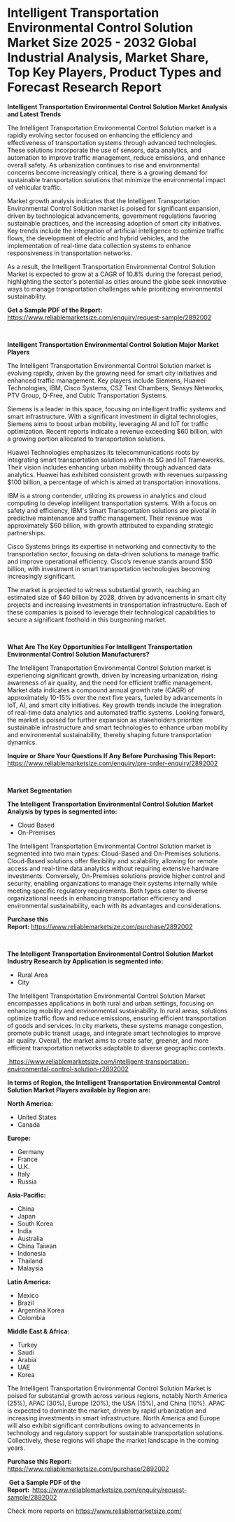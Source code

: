 <p><h1>Intelligent Transportation Environmental Control Solution Market Size 2025 - 2032 Global Industrial Analysis, Market Share, Top Key Players, Product Types and Forecast Research Report</h1></p><p><strong>Intelligent Transportation Environmental Control Solution Market Analysis and Latest Trends</strong></p>
<p><p>The Intelligent Transportation Environmental Control Solution market is a rapidly evolving sector focused on enhancing the efficiency and effectiveness of transportation systems through advanced technologies. These solutions incorporate the use of sensors, data analytics, and automation to improve traffic management, reduce emissions, and enhance overall safety. As urbanization continues to rise and environmental concerns become increasingly critical, there is a growing demand for sustainable transportation solutions that minimize the environmental impact of vehicular traffic.</p><p>Market growth analysis indicates that the Intelligent Transportation Environmental Control Solution market is poised for significant expansion, driven by technological advancements, government regulations favoring sustainable practices, and the increasing adoption of smart city initiatives. Key trends include the integration of artificial intelligence to optimize traffic flows, the development of electric and hybrid vehicles, and the implementation of real-time data collection systems to enhance responsiveness in transportation networks.</p><p>As a result, the Intelligent Transportation Environmental Control Solution Market is expected to grow at a CAGR of 10.8% during the forecast period, highlighting the sector's potential as cities around the globe seek innovative ways to manage transportation challenges while prioritizing environmental sustainability.</p></p>
<p><strong>Get a Sample PDF of the Report:&nbsp;</strong> <a href="https://www.reliablemarketsize.com/enquiry/request-sample/2892002?utm_campaign=3129&utm_medium=2&utm_source=Github&utm_content=ia&utm_term=15032025&utm_id=intelligent-transportation-environmental-control-solution">https://www.reliablemarketsize.com/enquiry/request-sample/2892002</a></p>
<p>&nbsp;</p>
<p><strong>Intelligent Transportation Environmental Control Solution Major Market Players</strong></p>
<p><p>The Intelligent Transportation Environmental Control Solution market is evolving rapidly, driven by the growing need for smart city initiatives and enhanced traffic management. Key players include Siemens, Huawei Technologies, IBM, Cisco Systems, CSZ Test Chambers, Sensys Networks, PTV Group, Q-Free, and Cubic Transportation Systems.</p><p>Siemens is a leader in this space, focusing on intelligent traffic systems and smart infrastructure. With a significant investment in digital technologies, Siemens aims to boost urban mobility, leveraging AI and IoT for traffic optimization. Recent reports indicate a revenue exceeding $60 billion, with a growing portion allocated to transportation solutions.</p><p>Huawei Technologies emphasizes its telecommunications roots by integrating smart transportation solutions within its 5G and IoT frameworks. Their vision includes enhancing urban mobility through advanced data analytics. Huawei has exhibited consistent growth with revenues surpassing $100 billion, a percentage of which is aimed at transportation innovations.</p><p>IBM is a strong contender, utilizing its prowess in analytics and cloud computing to develop intelligent transportation systems. With a focus on safety and efficiency, IBM's Smart Transportation solutions are pivotal in predictive maintenance and traffic management. Their revenue was approximately $60 billion, with growth attributed to expanding strategic partnerships.</p><p>Cisco Systems brings its expertise in networking and connectivity to the transportation sector, focusing on data-driven solutions to manage traffic and improve operational efficiency. Cisco’s revenue stands around $50 billion, with investment in smart transportation technologies becoming increasingly significant.</p><p>The market is projected to witness substantial growth, reaching an estimated size of $40 billion by 2028, driven by advancements in smart city projects and increasing investments in transportation infrastructure. Each of these companies is poised to leverage their technological capabilities to secure a significant foothold in this burgeoning market.</p></p>
<p>&nbsp;</p>
<p><strong>What Are The Key Opportunities For Intelligent Transportation Environmental Control Solution Manufacturers?</strong></p>
<p><p>The Intelligent Transportation Environmental Control Solution market is experiencing significant growth, driven by increasing urbanization, rising awareness of air quality, and the need for efficient traffic management. Market data indicates a compound annual growth rate (CAGR) of approximately 10-15% over the next five years, fueled by advancements in IoT, AI, and smart city initiatives. Key growth trends include the integration of real-time data analytics and automated traffic systems. Looking forward, the market is poised for further expansion as stakeholders prioritize sustainable infrastructure and smart technologies to enhance urban mobility and environmental sustainability, thereby shaping future transportation dynamics.</p></p>
<p><strong>Inquire or Share Your Questions If Any Before Purchasing This Report:</strong> <a href="https://www.reliablemarketsize.com/enquiry/pre-order-enquiry/2892002?utm_campaign=3129&utm_medium=2&utm_source=Github&utm_content=ia&utm_term=15032025&utm_id=intelligent-transportation-environmental-control-solution">https://www.reliablemarketsize.com/enquiry/pre-order-enquiry/2892002</a></p>
<p>&nbsp;</p>
<p><strong>Market Segmentation</strong></p>
<p><strong>The Intelligent Transportation Environmental Control Solution Market Analysis by types is segmented into:</strong></p>
<p><ul><li>Cloud Based</li><li>On-Premises</li></ul></p>
<p><p>The Intelligent Transportation Environmental Control Solution market is segmented into two main types: Cloud-Based and On-Premises solutions. Cloud-Based solutions offer flexibility and scalability, allowing for remote access and real-time data analytics without requiring extensive hardware investments. Conversely, On-Premises solutions provide higher control and security, enabling organizations to manage their systems internally while meeting specific regulatory requirements. Both types cater to diverse organizational needs in enhancing transportation efficiency and environmental sustainability, each with its advantages and considerations.</p></p>
<p><strong>Purchase this Report:&nbsp;</strong><a href="https://www.reliablemarketsize.com/purchase/2892002?utm_campaign=3129&utm_medium=2&utm_source=Github&utm_content=ia&utm_term=15032025&utm_id=intelligent-transportation-environmental-control-solution">https://www.reliablemarketsize.com/purchase/2892002</a></p>
<p>&nbsp;</p>
<p><strong>The Intelligent Transportation Environmental Control Solution Market Industry Research by Application is segmented into:</strong></p>
<p><ul><li>Rural Area</li><li>City</li></ul></p>
<p><p>The Intelligent Transportation Environmental Control Solution Market encompasses applications in both rural and urban settings, focusing on enhancing mobility and environmental sustainability. In rural areas, solutions optimize traffic flow and reduce emissions, ensuring efficient transportation of goods and services. In city markets, these systems manage congestion, promote public transit usage, and integrate smart technologies to improve air quality. Overall, the market aims to create safer, greener, and more efficient transportation networks adaptable to diverse geographic contexts.</p></p>
<p><a href="https://www.reliablemarketsize.com/intelligent-transportation-environmental-control-solution-r2892002?utm_campaign=3129&utm_medium=2&utm_source=Github&utm_content=ia&utm_term=15032025&utm_id=intelligent-transportation-environmental-control-solution">&nbsp;https://www.reliablemarketsize.com/intelligent-transportation-environmental-control-solution-r2892002</a></p>
<p><strong>In terms of Region, the Intelligent Transportation Environmental Control Solution Market Players available by Region are:</strong></p>
<p>
    <p> <strong> North America: </strong>
        <ul>
            <li>United States</li>
            <li>Canada</li>
        </ul>
        </p> 
    <p> <strong> Europe: </strong>
        <ul>
            <li>Germany</li>
            <li>France</li>
            <li>U.K.</li>
            <li>Italy</li>
            <li>Russia</li>
        </ul>
        </p> 
    <p> <strong> Asia-Pacific: </strong>
        <ul>
            <li>China</li>
            <li>Japan</li>
            <li>South Korea</li>
            <li>India</li>
            <li>Australia</li>
            <li>China Taiwan</li>
            <li>Indonesia</li>
            <li>Thailand</li>
            <li>Malaysia</li>
        </ul>
        </p> 
    <p> <strong> Latin America: </strong>
        <ul>
            <li>Mexico</li>
            <li>Brazil</li>
            <li>Argentina Korea</li>
            <li>Colombia</li>
        </ul>
        </p> 
    <p> <strong> Middle East & Africa: </strong>
        <ul>
            <li>Turkey</li>
            <li>Saudi</li>
            <li>Arabia</li>
            <li>UAE</li>
            <li>Korea</li>
        </ul>
    </p>
    </p>
<p><p>The Intelligent Transportation Environmental Control Solution Market is poised for substantial growth across various regions, notably North America (25%), APAC (30%), Europe (20%), the USA (15%), and China (10%). APAC is expected to dominate the market, driven by rapid urbanization and increasing investments in smart infrastructure. North America and Europe will also exhibit significant contributions owing to advancements in technology and regulatory support for sustainable transportation solutions. Collectively, these regions will shape the market landscape in the coming years.</p></p>
<p><strong>Purchase this Report: </strong><a href="https://www.reliablemarketsize.com/purchase/2892002?utm_campaign=3129&utm_medium=2&utm_source=Github&utm_content=ia&utm_term=15032025&utm_id=intelligent-transportation-environmental-control-solution">https://www.reliablemarketsize.com/purchase/2892002</a></p>
<p>&nbsp;<strong>Get a Sample PDF of the Report:&nbsp;&nbsp;</strong><a href="https://www.reliablemarketsize.com/enquiry/request-sample/2892002?utm_campaign=3129&utm_medium=2&utm_source=Github&utm_content=ia&utm_term=15032025&utm_id=intelligent-transportation-environmental-control-solution">https://www.reliablemarketsize.com/enquiry/request-sample/2892002</a></p>
<p><strong></strong></p>
<p>Check more reports on <a href="https://www.reliablemarketsize.com/?utm_campaign=3129&utm_medium=2&utm_source=Github&utm_content=ia&utm_term=15032025&utm_id=intelligent-transportation-environmental-control-solution">https://www.reliablemarketsize.com/</a></p>